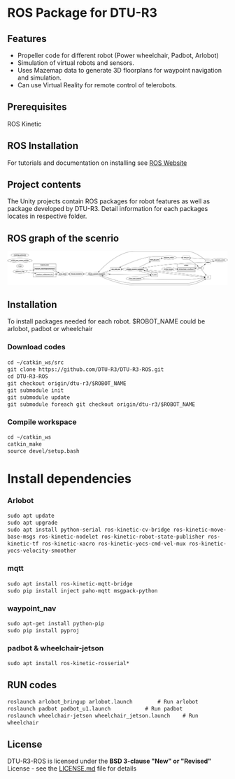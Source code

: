 # ROS Package for DTU-R3

## Features
* Propeller code for different robot (Power wheelchair, Padbot, Arlobot)
* Simulation of virtual robots and sensors.
* Uses Mazemap data to generate 3D floorplans for waypoint navigation and simulation.
* Can use Virtual Reality for remote control of telerobots.

## Prerequisites
ROS Kinetic

## ROS Installation
For tutorials and documentation on installing see [ROS Website](http://www.ros.org/install/)

## Project contents
The Unity projects contain ROS packages for robot features as well as package developed by DTU-R3. Detail information for each packages locates in respective folder. 

## ROS graph of the scenrio
![Alt text](/rosgraph.png "ROS graph")

## Installation
To install packages needed for each robot. $ROBOT_NAME could be arlobot, padbot or wheelchair

### Download codes
```
cd ~/catkin_ws/src
git clone https://github.com/DTU-R3/DTU-R3-ROS.git
cd DTU-R3-ROS
git checkout origin/dtu-r3/$ROBOT_NAME
git submodule init
git submodule update
git submodule foreach git checkout origin/dtu-r3/$ROBOT_NAME
```

### Compile workspace
```
cd ~/catkin_ws
catkin_make
source devel/setup.bash
```

# Install dependencies
### Arlobot
```
sudo apt update
sudo apt upgrade
sudo apt install python-serial ros-kinetic-cv-bridge ros-kinetic-move-base-msgs ros-kinetic-nodelet ros-kinetic-robot-state-publisher ros-kinetic-tf ros-kinetic-xacro ros-kinetic-yocs-cmd-vel-mux ros-kinetic-yocs-velocity-smoother
```

### mqtt
```
sudo apt install ros-kinetic-mqtt-bridge
sudo pip install inject paho-mqtt msgpack-python
```

### waypoint_nav
```
sudo apt-get install python-pip
sudo pip install pyproj
```

### padbot & wheelchair-jetson
```
sudo apt install ros-kinetic-rosserial*
```

## RUN codes
```
roslaunch arlobot_bringup arlobot.launch		# Run arlobot
roslaunch padbot padbot_u1.launch			# Run padbot
roslaunch wheelchair-jetson wheelchair_jetson.launch	# Run wheelchair
```

## License
DTU-R3-ROS is licensed under the **BSD 3-clause "New" or "Revised"** License - see the [LICENSE.md](LICENSE) file for details

